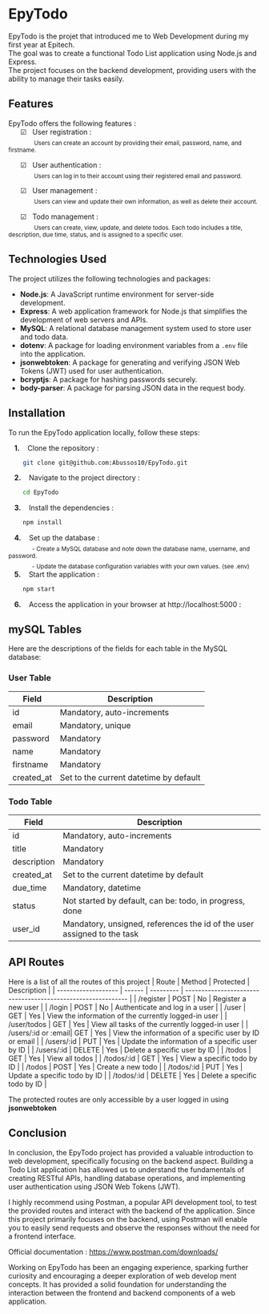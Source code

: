 
# EpyTodo

EpyTodo is the projet that introduced me to Web Development during my first year at Epitech.  
The goal was to create a functional Todo List application using Node.js and Express.  
The project focuses on the backend development, providing users with the ability to manage their tasks easily.
## Features

EpyTodo offers the following features :  
&nbsp;&nbsp;&nbsp;&nbsp;&nbsp;&nbsp;&#x2611;&nbsp;&nbsp; User registration :  
&nbsp;&nbsp;&nbsp;&nbsp;&nbsp;&nbsp;&nbsp;&nbsp;&nbsp;&nbsp;&nbsp;&nbsp;&nbsp;<sub>Users can create an account by providing their email, password, name, and firstname.</sub>  

&nbsp;&nbsp;&nbsp;&nbsp;&nbsp;&nbsp;&#x2611;&nbsp;&nbsp; User authentication :  
&nbsp;&nbsp;&nbsp;&nbsp;&nbsp;&nbsp;&nbsp;&nbsp;&nbsp;&nbsp;&nbsp;&nbsp;&nbsp;<sub>Users can log in to their account using their registered email and password.</sub>  

&nbsp;&nbsp;&nbsp;&nbsp;&nbsp;&nbsp;&#x2611;&nbsp;&nbsp; User management :  
&nbsp;&nbsp;&nbsp;&nbsp;&nbsp;&nbsp;&nbsp;&nbsp;&nbsp;&nbsp;&nbsp;&nbsp;&nbsp;<sub>Users can view and update their own information, as well as delete their account.</sub>  

&nbsp;&nbsp;&nbsp;&nbsp;&nbsp;&nbsp;&#x2611;&nbsp;&nbsp; Todo management :  
&nbsp;&nbsp;&nbsp;&nbsp;&nbsp;&nbsp;&nbsp;&nbsp;&nbsp;&nbsp;&nbsp;&nbsp;&nbsp;<sub>Users can create, view, update, and delete todos. Each todo includes a title, description, due time, status, and is assigned to a specific user.</sub>  

## Technologies Used

The project utilizes the following technologies and packages:

- **Node.js**: A JavaScript runtime environment for server-side development.
- **Express**: A web application framework for Node.js that simplifies the development of web servers and APIs.
- **MySQL**: A relational database management system used to store user and todo data.
- **dotenv**: A package for loading environment variables from a `.env` file into the application.
- **jsonwebtoken**: A package for generating and verifying JSON Web Tokens (JWT) used for user authentication.
- **bcryptjs**: A package for hashing passwords securely.
- **body-parser**: A package for parsing JSON data in the request body.
## Installation

To run the EpyTodo application locally, follow these steps:

&nbsp;&nbsp;&nbsp;**1.**&nbsp;&nbsp;&nbsp; Clone the repository :
```bash
    git clone git@github.com:Abussos10/EpyTodo.git
```  
&nbsp;&nbsp;&nbsp;**2.**&nbsp;&nbsp;&nbsp; Navigate to the project directory :
```bash
    cd EpyTodo
```  
&nbsp;&nbsp;&nbsp;**3.**&nbsp;&nbsp;&nbsp; Install the dependencies :
```bash
    npm install
```  
&nbsp;&nbsp;&nbsp;**4.**&nbsp;&nbsp;&nbsp; Set up the database :  
&nbsp;&nbsp;&nbsp;&nbsp;&nbsp;&nbsp;&nbsp;&nbsp;&nbsp;&nbsp;&nbsp;
<sub> - Create a MySQL database and note down the database name, username, and password.</sub>   
&nbsp;&nbsp;&nbsp;&nbsp;&nbsp;&nbsp;&nbsp;&nbsp;&nbsp;&nbsp;&nbsp;
<sub> - Update the database configuration variables with your own values. (see .env)</sub>  
&nbsp;&nbsp;&nbsp;**5.**&nbsp;&nbsp;&nbsp; Start the application :
```bash
    npm start
```  
&nbsp;&nbsp;&nbsp;**6.**&nbsp;&nbsp;&nbsp; Access the application in your browser at http://localhost:5000 :

## mySQL Tables

Here are the descriptions of the fields for each table in the MySQL database:

### User Table

| Field       | Description                                     |
| ----------- | ----------------------------------------------- |
| id          | Mandatory, auto-increments                      |
| email       | Mandatory, unique                               |
| password    | Mandatory                                      |
| name        | Mandatory                                      |
| firstname   | Mandatory                                      |
| created_at  | Set to the current datetime by default          |

### Todo Table

| Field       | Description                                     |
| ----------- | ----------------------------------------------- |
| id          | Mandatory, auto-increments                      |
| title       | Mandatory                                      |
| description | Mandatory                                      |
| created_at  | Set to the current datetime by default          |
| due_time    | Mandatory, datetime                            |
| status      | Not started by default, can be: todo, in progress, done |
| user_id     | Mandatory, unsigned, references the id of the user assigned to the task |

## API Routes

Here is a list of all the routes of this project
| Route               | Method | Protected | Description                                                  |
| ------------------- | ------ | --------- | ------------------------------------------------------------ |
| /register           | POST   | No        | Register a new user                                          |
| /login              | POST   | No        | Authenticate and log in a user                               |
| /user               | GET    | Yes       | View the information of the currently logged-in user         |
| /user/todos         | GET    | Yes       | View all tasks of the currently logged-in user               |
| /users/:id or :email| GET    | Yes       | View the information of a specific user by ID or email       |
| /users/:id          | PUT    | Yes       | Update the information of a specific user by ID              |
| /users/:id          | DELETE | Yes       | Delete a specific user by ID                                  |
| /todos              | GET    | Yes       | View all todos                                               |
| /todos/:id          | GET    | Yes       | View a specific todo by ID                                    |
| /todos              | POST   | Yes       | Create a new todo                                            |
| /todos/:id          | PUT    | Yes       | Update a specific todo by ID                                  |
| /todos/:id          | DELETE | Yes       | Delete a specific todo by ID                                  |

The protected routes are only accessible by a user logged in using **jsonwebtoken**
## Conclusion

In conclusion, the EpyTodo project has provided a valuable introduction to web development, specifically focusing on the backend aspect. Building a Todo List application has allowed us to understand the fundamentals of creating RESTful APIs, handling database operations, and implementing user authentication using JSON Web Tokens (JWT).

I highly recommend using Postman, a popular API development tool, to test the provided routes and interact with the backend of the application. Since this project primarily focuses on the backend, using Postman will enable you to easily send requests and observe the responses without the need for a frontend interface.

Official documentation : https://www.postman.com/downloads/

Working on EpyTodo has been an engaging experience, sparking further curiosity and encouraging a deeper exploration of web develop  ment concepts. It has provided a solid foundation for understanding the interaction between the frontend and backend components of a web application.